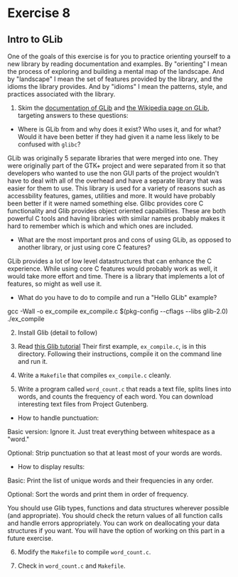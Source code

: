 # Exercise 8

## Intro to GLib

One of the goals of this exercise is for you to practice orienting
yourself to a new library by reading documentation and examples.  By
"orienting" I mean the process of exploring and building a mental map
of the landscape.  And by "landscape" I mean the set of features
provided by the library, and the idioms the library provides.  And by
"idioms" I mean the patterns, style, and practices associated with the
library.

1) Skim the [documentation of
GLib](https://developer.gnome.org/glib/stable/index.html) and [the
Wikipedia page on GLib](https://en.wikipedia.org/wiki/GLib), targeting
answers to these questions:

*  Where is GLib from and why does it exist?  Who uses it, and for
what?  Would it have been better if they had given it a name less
likely to be confused with `glibc`?

GLib was originally 5 separate libraries that were merged into one. They were originally part of the GTK+ project and were separated from it so that developers who wanted to use the non GUI parts of the project wouldn't have to deal with all of the overhead and have a separate library that was easier for them to use. This library is used for a variety of reasons such as accessbility features, games, utilities and more. It would have probably been better if it were named something else. Glibc provides core C functionality and Glib provides object oriented capabilities. These are both powerful C tools and having libraries with similar names probably makes it hard to remember which is which and which ones are included.

*  What are the most important pros and cons of using GLib, as opposed
to another library, or just using core C features?

GLib provides a lot of low level datastructures that can enhance the C experience. While using core C features would probably work as well, it would take more effort and time. There is a library that implements a lot of features, so might as well use it.

*  What do you have to do to compile and run a "Hello GLib" example?

gcc -Wall -o ex_compile ex_compile.c $(pkg-config --cflags --libs glib-2.0)
./ex_compile

2) Install Glib (detail to follow)

3) Read [this Glib
tutorial](http://www.ibm.com/developerworks/linux/tutorials/l-glib/)
Their first example, `ex_compile.c`, is in this directory.
Following their instructions, compile it on the command line and run it.

4) Write a `Makefile` that compiles `ex_compile.c` cleanly.

5) Write a program called `word_count.c` that reads a text file,
splits lines into words, and counts the frequency of each word.  You
can download interesting text files from Project Gutenberg.

*  How to handle punctuation:  

Basic version: Ignore it.  Just treat everything between whitespace as
a "word."

Optional: Strip punctuation so that at least most of your words are words.

* How to display results:

Basic: Print the list of unique words and their frequencies in any order.

Optional: Sort the words and print them in order of frequency.

You should use Glib types, functions and data structures wherever
possible (and appropriate).  You should check the return values of all
function calls and handle errors appropriately.  You can work on
deallocating your data structures if you want.  You will have the
option of working on this part in a future exercise.

6) Modify the `Makefile` to compile `word_count.c`.

7) Check in `word_count.c` and `Makefile`.
